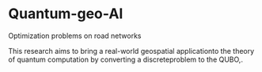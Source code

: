 # Quantum-geo-AI
Optimization problems on road networks

This research aims to bring a real-world geospatial applicationto the theory of quantum computation by converting a discreteproblem  to  the  QUBO,.
